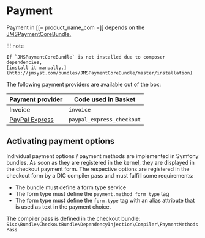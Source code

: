 # Payment

Payment in [[= product_name_com =]] depends on the [JMSPaymentCoreBundle.](http://jmsyst.com/bundles/JMSPaymentCoreBundle)

!!! note

    If `JMSPaymentCoreBundle` is not installed due to composer dependencies,
    [install it manually.](http://jmsyst.com/bundles/JMSPaymentCoreBundle/master/installation)
    
The following payment providers are available out of the box:

|Payment provider|Code used in Basket|
|--- |--- |
|Invoice|`invoice`|
|[PayPal Express](paypal.md)|`paypal_express_checkout`|

## Activating payment options

Individual payment options / payment methods are implemented in Symfony bundles.
As soon as they are registered in the kernel, they are displayed in the checkout payment form.
The respective options are registered in the checkout form by a DIC compiler pass and must fulfill some requirements:

- The bundle must define a form type service
- The form type must define the `payment.method_form_type` tag
- The form type must define the `form.type` tag with an alias attribute that is used as text in the payment choice.

The compiler pass is defined in the checkout bundle: `Siso\Bundle\CheckoutBundle\DependencyInjection\Compiler\PaymentMethodsPass`
